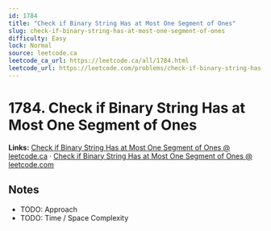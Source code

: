 ```yaml
--- 
id: 1784
title: "Check if Binary String Has at Most One Segment of Ones"
slug: check-if-binary-string-has-at-most-one-segment-of-ones
difficulty: Easy
lock: Normal
source: leetcode.ca
leetcode_ca_url: https://leetcode.ca/all/1784.html
leetcode_url: https://leetcode.com/problems/check-if-binary-string-has-at-most-one-segment-of-ones/
---
```


# 1784. Check if Binary String Has at Most One Segment of Ones

**Links:** [Check if Binary String Has at Most One Segment of Ones @ leetcode.ca](https://leetcode.ca/all/1784.html) · [Check if Binary String Has at Most One Segment of Ones @ leetcode.com](https://leetcode.com/problems/check-if-binary-string-has-at-most-one-segment-of-ones/)

## Notes
- TODO: Approach
- TODO: Time / Space Complexity
